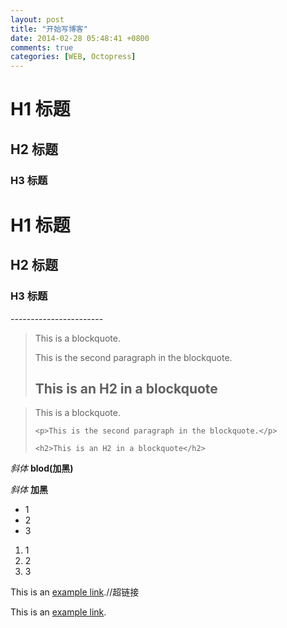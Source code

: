 ```yaml
---
layout: post
title: "开始写博客"
date: 2014-02-28 05:48:41 +0800
comments: true
categories: [WEB, Octopress]
---
```

H1 标题
====================
H2 标题
---------------------
### H3 标题

<h1>H1 标题</h1>
<h2>H2 标题</h2>
<h3>H3 标题</h3>
-----------------------

> This is a blockquote.
> 
> This is the second paragraph in the blockquote.
>
> ## This is an H2 in a blockquote

<blockquote>
    <p>This is a blockquote.</p>

    <p>This is the second paragraph in the blockquote.</p>

    <h2>This is an H2 in a blockquote</h2>
</blockquote>

*斜体*
**blod(加黑)**

<em>斜体</em>
<strong>加黑</strong>

- 1
- 2
- 3

<ol>
	<li>1</li>
	<li>2</li>
	<li>3</li>
</ol>

This is an [example link](http://example.com/).//超链接 
<p>This is an <a href="http://example.com/">example link</a>.</p>